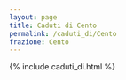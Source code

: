 ```yaml
---
layout: page
title: Caduti di Cento
permalink: /caduti_di/Cento
frazione: Cento
---
```

{% include caduti_di.html %}

